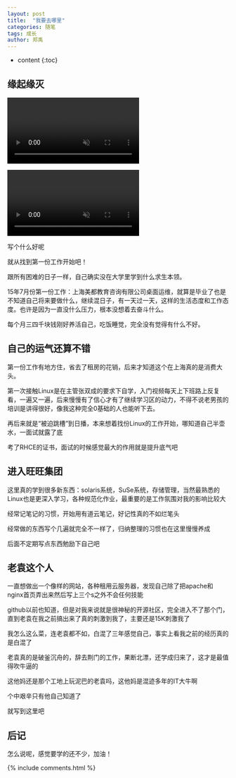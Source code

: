 ```yaml
---
layout: post
title:  "我要去哪里"
categories: 随笔
tags: 成长
author: 郑禹
---
```


* content
{:toc}

## 缘起缘灭
<video src="http://t1.aixinxi.net/o_1cvp9r2pg17c4g7l7r0l1vh0ca.mp4" autoplay controls preload loop muted width="300px"></video>

<video src="http://cloud.video.taobao.com//play/u/263674894/p/1/e/6/t/1/50072164318.mp4" autoplay controls preload loop muted width="300px"></video>

写个什么好呢

就从找到第一份工作开始吧！

跟所有困难的日子一样，自己确实没在大学里学到什么求生本领。

15年7月份第一份工作：上海美都教育咨询有限公司桌面运维，就算是毕业了也是不知道自己将来要做什么，继续混日子，有一天过一天，这样的生活态度和工作态度。也许是因为一直没什么压力，根本没想着去奋斗什么。

每个月三四千块钱刚好养活自己，吃饭睡觉，完全没有觉得有什么不好。





## 自己的运气还算不错

第一份工作有地方住，省去了租房的花销，后来才知道这个在上海真的是消费大头。

第一次接触Linux是在主管张双成的要求下自学，入门视频每天上下班路上反复看，一遍又一遍，后来慢慢有了信心才有了继续学习区的动力，不得不说老男孩的培训是讲得很好，像我这种完全0基础的人也能听下去。

再后来就是“被迫跳槽”到日播，本来想着找份Linux的工作开始，哪知道自己半壶水，一面试就露了底

考了RHCE的证书，面试的时候感觉最大的作用就是提升底气吧

## 进入旺旺集团

这里真的学到很多新东西：solaris系统，SuSe系统，存储管理，当然最熟悉的Linux也是更深入学习，各种规范化作业，最重要的是工作氛围对我的影响比较大

经常记笔记的习惯，开始用有道云笔记，好记性真的不如烂笔头

经常做的东西写个几遍就完全不一样了，归纳整理的习惯也在这里慢慢养成

后面不定期写点东西勉励下自己吧

## 老袁这个人

一直想做出一个像样的网站，各种租用云服务器，发现自己除了把apache和nginx首页弄出来然后写上三个s之外不会任何技能

github以前也知道，但是对我来说就是很神秘的开源社区，完全进入不了那个门，直到老袁在我之前搞出来了真的刺激到我了，主要还是15K刺激我了

我怎么这么菜，连老袁都不如，白混了三年感觉自己，事实上看我之前的经历真的是白混了

老袁真的是破釜沉舟的，辞去荆门的工作，果断北漂，还学成归来了，这才是最值得吹牛逼的

这他妈还是那个工地上玩泥巴的老袁吗，这他妈是混迹多年的IT大牛啊

个中艰辛只有他自己知道了

就写到这里吧

## 后记

怎么说呢，感觉要学的还不少，加油！


{% include comments.html %}
